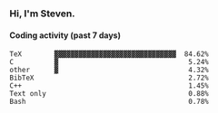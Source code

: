 ### Hi, I'm Steven.

#### Coding activity (past 7 days)
```
TeX        ▓▓▓▓▓▓▓▓▓▓▓▓▓▓▓▓▓▓▓▓▓▓▓▓▓▓▓▓▓▓  84.62%
C          ▓                                5.24%
other      ▓                                4.32%
BibTeX                                      2.72%
C++                                         1.45%
Text only                                   0.88%
Bash                                        0.78%
```
